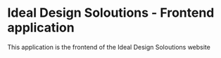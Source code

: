 # Ideal Design Soloutions  - Frontend application

This application is the frontend of the Ideal Design Soloutions website